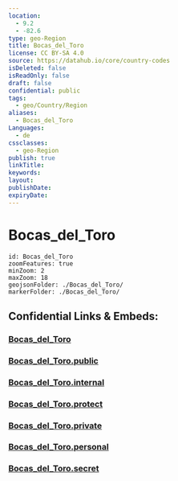```yaml
---
location:
  - 9.2
  - -82.6
type: geo-Region
title: Bocas_del_Toro
license: CC BY-SA 4.0
source: https://datahub.io/core/country-codes
isDeleted: false
isReadOnly: false
draft: false
confidential: public
tags:
  - geo/Country/Region
aliases:
  - Bocas_del_Toro
Languages:
  - de
cssclasses:
  - geo-Region
publish: true
linkTitle:
keywords:
layout:
publishDate:
expiryDate:
---
```


# Bocas_del_Toro

```leaflet
id: Bocas_del_Toro
zoomFeatures: true 
minZoom: 2 
maxZoom: 18
geojsonFolder: ./Bocas_del_Toro/
markerFolder: ./Bocas_del_Toro/
```


## Confidential Links & Embeds: 

### [Bocas_del_Toro](/_Standards/Earth/Continent/America~Central/Panama/Provinces~Panama/Bocas_del_Toro.md) 

### [Bocas_del_Toro.public](/_public/Earth/Continent/America~Central/Panama/Provinces~Panama/Bocas_del_Toro.public.md) 

### [Bocas_del_Toro.internal](/_internal/Earth/Continent/America~Central/Panama/Provinces~Panama/Bocas_del_Toro.internal.md) 

### [Bocas_del_Toro.protect](/_protect/Earth/Continent/America~Central/Panama/Provinces~Panama/Bocas_del_Toro.protect.md) 

### [Bocas_del_Toro.private](/_private/Earth/Continent/America~Central/Panama/Provinces~Panama/Bocas_del_Toro.private.md) 

### [Bocas_del_Toro.personal](/_personal/Earth/Continent/America~Central/Panama/Provinces~Panama/Bocas_del_Toro.personal.md) 

### [Bocas_del_Toro.secret](/_secret/Earth/Continent/America~Central/Panama/Provinces~Panama/Bocas_del_Toro.secret.md)

